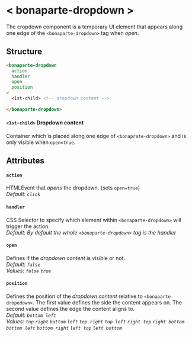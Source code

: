 # < bonaparte-dropdown >
The cropdown component is a temporary UI element that appears along one edge of the `<bonaparte-dropdown>` tag when _open_.

## Structure
```html
<bonaparte-dropdown
  action
  handler
  open
  position
>
  <1st-child> <!-- dropdown content -->
 
</bonaparte-dropdown>
```

#### `<1st-child>` Dropdown content
Container which is placed along one edge of `<bonaprate-dropdown>` and is only visible when `open=true`.


## Attributes

#### `action`
HTMLEvent that _opens_ the dropdown. (sets `open=true`)<br>
_Default: `click`_


#### `handler`
CSS Selector to specify which element within `<bonaparte-dropdown>` will trigger the action.<br>
_Default: By default the whole `<bonaparte-dropdown>` tag is the handler_

#### `open`
Defines if the _dropdown content_ is visible or not.<br>
_Default: `false`_<br>
_Values: `false` `true`_


#### `position`
Defines the position of the _dropdown content_ relative to `<bonaparte-dropedown>`. The first value defines the side the content appears on. The second value defines the edge the content aligns to.<br>
_Default: `bottom left`_<br>
_Values: `top` `right` `bottom` `left` `top right` `top left` `right top` `right bottom` `bottom left` `bottom right` `left top` `left bottom`_
